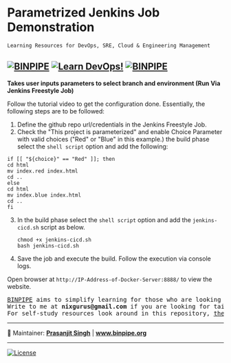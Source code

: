# Parametrized Jenkins Job Demonstration

`Learning Resources for DevOps, SRE, Cloud & Engineering Management`

[![BINPIPE](https://img.shields.io/badge/BINPIPE-YouTube-red)](https://www.youtube.com/channel/UCPTgt4Wo0MAnuzNEEZlk90A)
[![Learn DevOps!](https://img.shields.io/badge/BINPIPE-Learn--DevOps-orange)](https://github.com/BINPIPE/resources/blob/master/devops-lesson-plans.md)
[![BINPIPE](https://img.shields.io/badge/Live--Classroom-blue)](https://forms.gle/tDJxDyj2nJyfsgsk7)
---


**Takes user inputs parameters to select branch and environment (Run Via Jenkins Freestyle Job)**

Follow the tutorial video to get the configuration done. Essentially, the following steps are to be followed:

1. Define the github repo url/credentials in the Jenkins Freestyle Job.
2. Check the "This project is parameterized" and enable Choice Parameter with valid choices ("Red" or "Blue" in this example.) the build phase select the `shell script` option and add the following:
```
if [[ "${choice}" == "Red" ]]; then
cd html
mv index.red index.html
cd ..
else
cd html
mv index.blue index.html
cd ..
fi
```

3. In the build phase select the `shell script` option and add the `jenkins-cicd.sh` script as below.
    ```
    chmod +x jenkins-cicd.sh
    bash jenkins-cicd.sh
    ```
4. Save the job and execute the build. Follow the execution via console logs.


Open browser at `http://IP-Address-of-Docker-Server:8888/` to view the website.

<pre>
<a href="https://www.binpipe.org">BINPIPE</a> aims to simplify learning for those who are looking to make a foothold in the industry.
Write to me at <b>nixgurus@gmail.com</b> if you are looking for tailor-made training sessions.
For self-study resources look around in this repository, <a href="https://www.binpipe.org/">the Binpipe Blog</a> and <a href="https://www.youtube.com/channel/UCPTgt4Wo0MAnuzNEEZlk90A">Youtube Channel</a>.
</pre>

___
:ledger: Maintainer: **[Prasanjit Singh](https://www.linkedin.com/in/prasanjit-singh)** | **www.binpipe.org**
___

[![License](https://img.shields.io/badge/License-Apache%202.0-blue.svg)](https://opensource.org/licenses/Apache-2.0)
